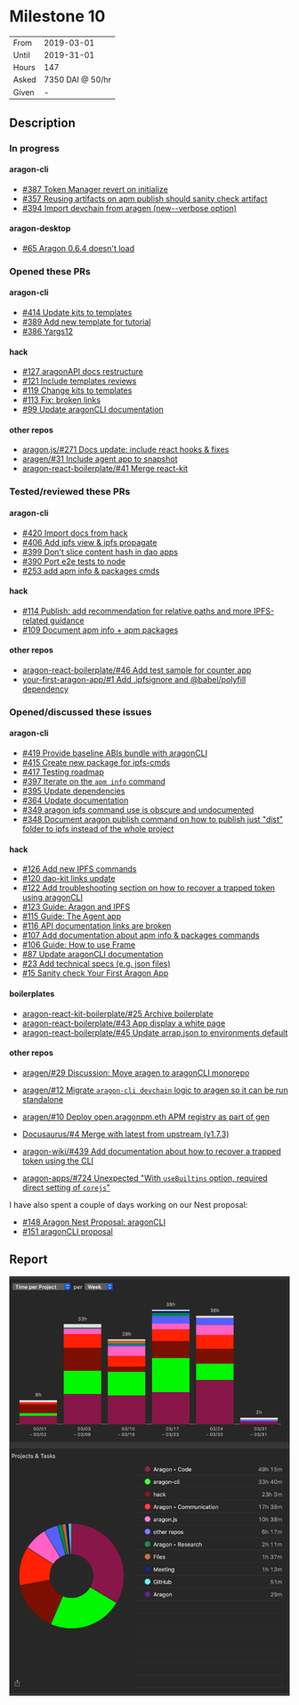 # Milestone 10

|       |                  |
| ----- | ---------------- |
| From  | 2019-03-01       |
| Until | 2019-31-01       |
| Hours | 147              |
| Asked | 7350 DAI @ 50/hr |
| Given | -                |

## Description

### In progress

#### aragon-cli

- [#387 Token Manager revert on initialize](https://github.com/aragon/aragon-cli/issues/387)
- [#357 Reusing artifacts on apm publish should sanity check artifact](https://github.com/aragon/aragon-cli/issues/357)
- [#394 Import devchain from aragen (new--verbose option)](https://github.com/aragon/aragon-cli/pull/394)

#### aragon-desktop

- [#65 Aragon 0.6.4 doesn't load](https://github.com/aragon/aragon-desktop/issues/65)

### Opened these PRs

#### aragon-cli

- [#414 Update kits to templates](https://github.com/aragon/aragon-cli/pull/414)
- [#389 Add new template for tutorial](https://github.com/aragon/aragon-cli/pull/389)
- [#386 Yargs12](https://github.com/aragon/aragon-cli/pull/386)

#### hack

- [#127 aragonAPI docs restructure](https://github.com/aragon/hack/pull/127)
- [#121 Include templates reviews](https://github.com/aragon/hack/pull/121)
- [#119 Change kits to templates](https://github.com/aragon/hack/pull/119)
- [#113 Fix: broken links](https://github.com/aragon/hack/pull/113)
- [#99 Update aragonCLI documentation](https://github.com/aragon/hack/pull/99)

#### other repos

- [aragon.js/#271 Docs update: include react hooks & fixes](https://github.com/aragon/aragon.js/pull/271)
- [aragen/#31 Include agent app to snapshot](https://github.com/aragon/aragen/pull/31)
- [aragon-react-boilerplate/#41 Merge react-kit](https://github.com/aragon/aragon-react-boilerplate/pull/41)

### Tested/reviewed these PRs

#### aragon-cli

- [#420 Import docs from hack](https://github.com/aragon/aragon-cli/pull/420)
- [#406 Add ipfs view & ipfs propagate](https://github.com/aragon/aragon-cli/pull/406)
- [#399 Don't slice content hash in dao apps](https://github.com/aragon/aragon-cli/pull/399)
- [#390 Port e2e tests to node](https://github.com/aragon/aragon-cli/pull/390)
- [#253 add apm info & packages cmds](https://github.com/aragon/aragon-cli/pull/253)

#### hack

- [#114 Publish: add recommendation for relative paths and more IPFS-related guidance](https://github.com/aragon/hack/pull/114)
- [#109 Document apm info + apm packages](https://github.com/aragon/hack/pull/109)

#### other repos

- [aragon-react-boilerplate/#46 Add test sample for counter app](https://github.com/aragon/aragon-react-boilerplate/pull/46)
- [your-first-aragon-app/#1 Add .ipfsignore and @babel/polyfill dependency](https://github.com/aragon/your-first-aragon-app/pull/1)

### Opened/discussed these issues

#### aragon-cli

- [#419 Provide baseline ABIs bundle with aragonCLI](https://github.com/aragon/aragon-cli/issues/419)
- [#415 Create new package for ipfs-cmds](https://github.com/aragon/aragon-cli/issues/415)
- [#417 Testing roadmap](https://github.com/aragon/aragon-cli/issues/417)
- [#397 Iterate on the `apm info` command](https://github.com/aragon/aragon-cli/issues/397)
- [#395 Update dependencies](https://github.com/aragon/aragon-cli/issues/395)
- [#364 Update documentation](https://github.com/aragon/aragon-cli/issues/364)
- [#349 aragon ipfs command use is obscure and undocumented](https://github.com/aragon/aragon-cli/issues/349)
- [#348 Document aragon publish command on how to publish just "dist" folder to ipfs instead of the whole project](https://github.com/aragon/aragon-cli/issues/348)

#### hack

- [#126 Add new IPFS commands](https://github.com/aragon/hack/issues/126)
- [#120 dao-kit links update](https://github.com/aragon/hack/issues/120)
- [#122 Add troubleshooting section on how to recover a trapped token using aragonCLI](https://github.com/aragon/hack/issues/122)
- [#123 Guide: Aragon and IPFS](https://github.com/aragon/hack/issues/123)
- [#115 Guide: The Agent app](https://github.com/aragon/hack/issues/115)
- [#116 API documentation links are broken](https://github.com/aragon/hack/issues/116)
- [#107 Add documentation about apm info & packages commands](https://github.com/aragon/hack/issues/107)
- [#106 Guide: How to use Frame](https://github.com/aragon/hack/issues/106)
- [#87 Update aragonCLI documentation](https://github.com/aragon/hack/issues/87)
- [#23 Add technical specs (e.g. json files)](https://github.com/aragon/hack/issues/23)
- [#15 Sanity check Your First Aragon App](https://github.com/aragon/hack/issues/15)

#### boilerplates

- [aragon-react-kit-boilerplate/#25 Archive boilerplate](https://github.com/aragon/aragon-react-kit-boilerplate/issues/25)
- [aragon-react-boilerplate/#43 App display a white page](https://github.com/aragon/aragon-react-boilerplate/issues/43)
- [aragon-react-boilerplate/#45 Update arrap.json to environments default](https://github.com/aragon/aragon-react-boilerplate/issues/45)

#### other repos

- [aragen/#29 Discussion: Move aragen to aragonCLI monorepo](https://github.com/aragon/aragen/issues/29)
- [aragen/#12 Migrate `aragon-cli devchain` logic to aragen so it can be run standalone](https://github.com/aragon/aragen/issues/12)
- [aragen/#10 Deploy open.aragonpm.eth APM registry as part of gen](https://github.com/aragon/aragen/issues/10)

- [Docusaurus/#4 Merge with latest from upstream (v1.7.3) ](https://github.com/aragon/Docusaurus/pull/4)
- [aragon-wiki/#439 Add documentation about how to recover a trapped token using the CLI](https://github.com/aragon/aragon-wiki/issues/439)
- [aragon-apps/#724 Unexpected "With `useBuiltins` option, required direct setting of `corejs`"](https://github.com/aragon/aragon-apps/issues/724)

I have also spent a couple of days working on our Nest proposal:

- [#148 Aragon Nest Proposal: aragonCLI](https://github.com/aragon/nest/issues/148)
- [#151 aragonCLI proposal](https://github.com/aragon/nest/pull/151)

## Report

![Time-tracking report](assets/milestone10-timing-report.png)
